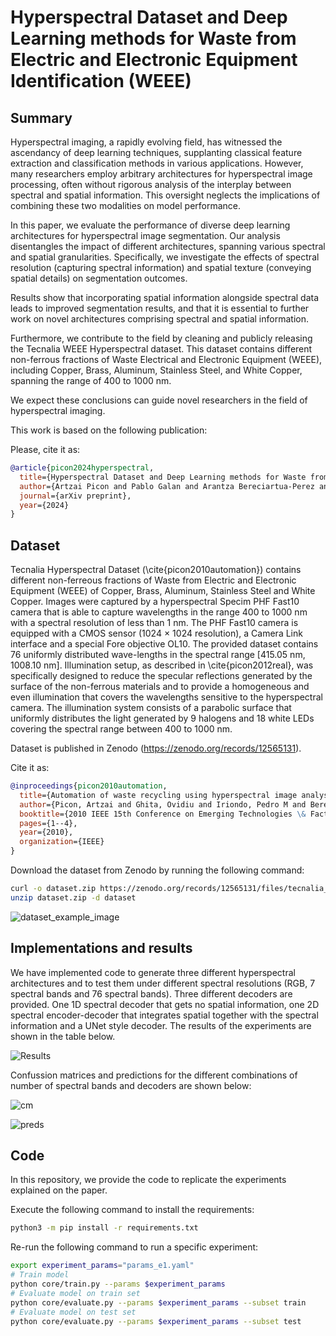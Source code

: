 # Hyperspectral Dataset and Deep Learning methods for Waste from Electric and Electronic Equipment Identification (WEEE)

## Summary

Hyperspectral imaging, a rapidly evolving field, has witnessed the ascendancy of deep learning techniques, supplanting classical feature extraction and classification methods in various applications. However, many researchers employ arbitrary architectures for hyperspectral image processing, often without rigorous analysis of the interplay between spectral and spatial information. This oversight neglects the implications of combining these two modalities on model performance.

In this paper, we evaluate the performance of diverse deep learning architectures for hyperspectral image segmentation. Our analysis disentangles the impact of different architectures, spanning various spectral and spatial granularities. Specifically, we investigate the effects of spectral resolution (capturing spectral information) and spatial texture (conveying spatial details) on segmentation outcomes. 

Results show that incorporating spatial information alongside spectral data leads to improved segmentation results, and that it is essential to further work on novel architectures comprising spectral and spatial information.

Furthermore, we contribute to the field by cleaning and publicly releasing the Tecnalia WEEE Hyperspectral dataset. This dataset contains different non-ferrous fractions of Waste Electrical and Electronic Equipment (WEEE), including Copper, Brass, Aluminum, Stainless Steel, and White Copper, spanning the range of 400 to 1000 nm.

We expect these conclusions can guide novel researchers in the field of hyperspectral imaging. 

This work is based on the following publication:

Please, cite it as:

```bibtex
@article{picon2024hyperspectral,
  title={Hyperspectral Dataset and Deep Learning methods for Waste from Electric and Electronic Equipment Identification (WEEE)},
  author={Artzai Picon and Pablo Galan and Arantza Bereciartua-Perez and Leire Benito-del-Valle},
  journal={arXiv preprint},
  year={2024}
}
```

## Dataset

Tecnalia Hyperspectral Dataset (\cite{picon2010automation}) contains different non-ferreous fractions of Waste from Electric and Electronic Equipment (WEEE) of Copper, Brass, Aluminum, Stainless Steel and White Copper. Images were captured by a hyperspectral Specim PHF Fast10 camera that is able to capture wavelengths in the range 400 to 1000 nm with a spectral resolution of less than 1 nm. The PHF Fast10 camera is equipped with a CMOS sensor (1024 × 1024 resolution), a Camera Link interface and a special Fore objective OL10. The provided dataset contains 76 uniformly distributed wave-lengths in the spectral range [415.05 nm, 1008.10 nm]. Illumination setup, as described in \cite{picon2012real}, was specifically designed to reduce the specular reflections generated by the surface of the non-ferrous materials and to provide a homogeneous and even illumination that covers the wavelengths sensitive to the hyperspectral camera. The illumination system consists of a parabolic surface that uniformly distributes the light generated by 9 halogens and 18 white LEDs covering the spectral range between 400 to 1000 nm.

Dataset is published in Zenodo (https://zenodo.org/records/12565131).

Cite it as: 
```bibtex
@inproceedings{picon2010automation,
  title={Automation of waste recycling using hyperspectral image analysis},
  author={Picon, Artzai and Ghita, Ovidiu and Iriondo, Pedro M and Bereciartua, Aranzazu and Whelan, Paul F},
  booktitle={2010 IEEE 15th Conference on Emerging Technologies \& Factory Automation (ETFA 2010)},
  pages={1--4},
  year={2010},
  organization={IEEE}
}
```

Download the dataset from Zenodo by running the following command:

```bash
curl -o dataset.zip https://zenodo.org/records/12565131/files/tecnalia_weee_hyperspectral_dataset_v1.0.zip?download=1
unzip dataset.zip -d dataset
```

![dataset_example_image](figures/dataset_example_image.png "dataset_example_image")


## Implementations and results

We have implemented code to generate three different hyperspectral architectures and to test them under different spectral resolutions (RGB, 7 spectral bands and 76 spectral bands). Three different decoders are provided. One 1D spectral decoder that gets no spatial information,  one 2D spectral encoder-decoder that integrates spatial together with the spectral information and a UNet style decoder. The results of the experiments are shown in the table below.

![Results](figures/results.png "Results")

Confussion matrices and predictions for the different combinations of number of spectral bands and decoders are shown below:

![cm](figures/cm.jpg "cm")

![preds](figures/predictions.jpg "preds")




## Code

In this repository, we provide the code to replicate the experiments explained on the paper.


Execute the following command to install the requirements:

```bash
python3 -m pip install -r requirements.txt
```

Re-run the following command to run a specific experiment:

```bash
export experiment_params="params_e1.yaml"
# Train model
python core/train.py --params $experiment_params
# Evaluate model on train set
python core/evaluate.py --params $experiment_params --subset train
# Evaluate model on test set
python core/evaluate.py --params $experiment_params --subset test
```



